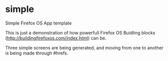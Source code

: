 simple
======

Simple Firefox OS App template

This is just a demonstration of how powerfull Firefox OS Buidling blocks (http://buildingfirefoxos.com/index.html) can be.

Three simple screens are being generated, and moving from one to another is being made through #hrefs.

